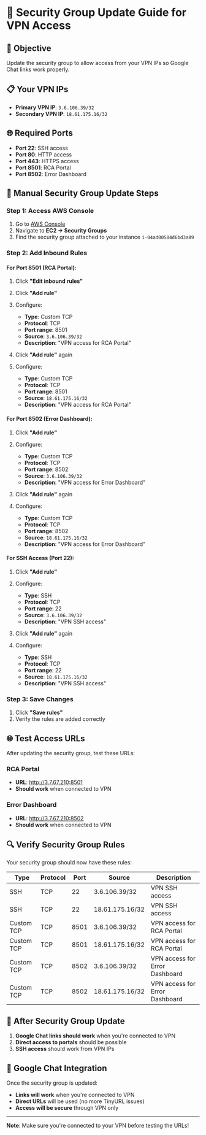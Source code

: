 # 🔧 Security Group Update Guide for VPN Access

## 🎯 **Objective**
Update the security group to allow access from your VPN IPs so Google Chat links work properly.

## 📋 **Your VPN IPs**
- **Primary VPN IP**: `3.6.106.39/32`
- **Secondary VPN IP**: `18.61.175.16/32`

## 🌐 **Required Ports**
- **Port 22**: SSH access
- **Port 80**: HTTP access
- **Port 443**: HTTPS access
- **Port 8501**: RCA Portal
- **Port 8502**: Error Dashboard

## 🔧 **Manual Security Group Update Steps**

### **Step 1: Access AWS Console**
1. Go to [AWS Console](https://console.aws.amazon.com)
2. Navigate to **EC2 → Security Groups**
3. Find the security group attached to your instance `i-04ad00584d6bd3a89`

### **Step 2: Add Inbound Rules**

#### **For Port 8501 (RCA Portal):**
1. Click **"Edit inbound rules"**
2. Click **"Add rule"**
3. Configure:
   - **Type**: Custom TCP
   - **Protocol**: TCP
   - **Port range**: 8501
   - **Source**: `3.6.106.39/32`
   - **Description**: "VPN access for RCA Portal"

4. Click **"Add rule"** again
5. Configure:
   - **Type**: Custom TCP
   - **Protocol**: TCP
   - **Port range**: 8501
   - **Source**: `18.61.175.16/32`
   - **Description**: "VPN access for RCA Portal"

#### **For Port 8502 (Error Dashboard):**
1. Click **"Add rule"**
2. Configure:
   - **Type**: Custom TCP
   - **Protocol**: TCP
   - **Port range**: 8502
   - **Source**: `3.6.106.39/32`
   - **Description**: "VPN access for Error Dashboard"

3. Click **"Add rule"** again
4. Configure:
   - **Type**: Custom TCP
   - **Protocol**: TCP
   - **Port range**: 8502
   - **Source**: `18.61.175.16/32`
   - **Description**: "VPN access for Error Dashboard"

#### **For SSH Access (Port 22):**
1. Click **"Add rule"**
2. Configure:
   - **Type**: SSH
   - **Protocol**: TCP
   - **Port range**: 22
   - **Source**: `3.6.106.39/32`
   - **Description**: "VPN SSH access"

3. Click **"Add rule"** again
4. Configure:
   - **Type**: SSH
   - **Protocol**: TCP
   - **Port range**: 22
   - **Source**: `18.61.175.16/32`
   - **Description**: "VPN SSH access"

### **Step 3: Save Changes**
1. Click **"Save rules"**
2. Verify the rules are added correctly

## 🌐 **Test Access URLs**

After updating the security group, test these URLs:

### **RCA Portal**
- **URL**: http://3.7.67.210:8501
- **Should work** when connected to VPN

### **Error Dashboard**
- **URL**: http://3.7.67.210:8502
- **Should work** when connected to VPN

## 🔍 **Verify Security Group Rules**

Your security group should now have these rules:

| Type | Protocol | Port | Source | Description |
|------|----------|------|--------|-------------|
| SSH | TCP | 22 | 3.6.106.39/32 | VPN SSH access |
| SSH | TCP | 22 | 18.61.175.16/32 | VPN SSH access |
| Custom TCP | TCP | 8501 | 3.6.106.39/32 | VPN access for RCA Portal |
| Custom TCP | TCP | 8501 | 18.61.175.16/32 | VPN access for RCA Portal |
| Custom TCP | TCP | 8502 | 3.6.106.39/32 | VPN access for Error Dashboard |
| Custom TCP | TCP | 8502 | 18.61.175.16/32 | VPN access for Error Dashboard |

## 🚀 **After Security Group Update**

1. **Google Chat links should work** when you're connected to VPN
2. **Direct access to portals** should be possible
3. **SSH access** should work from VPN IPs

## 📱 **Google Chat Integration**

Once the security group is updated:
- **Links will work** when you're connected to VPN
- **Direct URLs** will be used (no more TinyURL issues)
- **Access will be secure** through VPN only

---

**Note**: Make sure you're connected to your VPN before testing the URLs! 